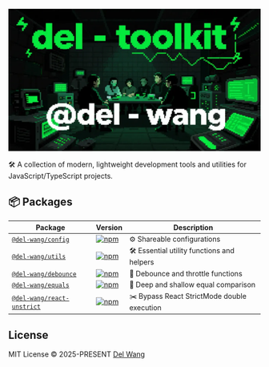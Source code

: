 ![del-toolkit](./assets/banner.webp)

🛠️ A collection of modern, lightweight development tools and utilities for JavaScript/TypeScript projects.


## 📦 Packages

| Package                                                 | Version                                                                                                                 | Description                                                                     |
| ------------------------------------------------------- | ----------------------------------------------------------------------------------------------------------------------- | ------------------------------------------------------------------------------- |
| [`@del-wang/config`](./packages/config)                 | [![npm](https://img.shields.io/npm/v/@del-wang/config)](https://www.npmjs.com/package/@del-wang/config)                 | ⚙️ Shareable configurations             |
| [`@del-wang/utils`](./packages/utils)                   | [![npm](https://img.shields.io/npm/v/@del-wang/utils)](https://www.npmjs.com/package/@del-wang/utils)                   | 🛠️ Essential utility functions and helpers                |
| [`@del-wang/debounce`](./packages/debounce)             | [![npm](https://img.shields.io/npm/v/@del-wang/debounce)](https://www.npmjs.com/package/@del-wang/debounce)             | 🚰 Debounce and throttle functions                                              |
| [`@del-wang/equals`](./packages/equals)                 | [![npm](https://img.shields.io/npm/v/@del-wang/equals)](https://www.npmjs.com/package/@del-wang/equals)                 | 🟰 Deep and shallow equal comparison                                          |
| [`@del-wang/react-unstrict`](./packages/react-unstrict) | [![npm](https://img.shields.io/npm/v/@del-wang/react-unstrict)](https://www.npmjs.com/package/@del-wang/react-unstrict) | ✂️ Bypass React StrictMode double execution |

## License

MIT License © 2025-PRESENT [Del Wang](https://del.wang)
